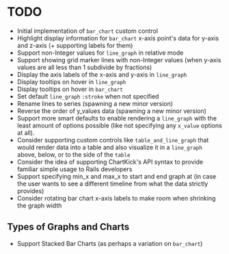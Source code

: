 # TODO

- Initial implementation of `bar_chart` custom control
- Highlight display information for `bar_chart` x-axis point's data for y-axis and z-axis (+ supporting labels for them)
- Support non-Integer values for `line_graph` in relative mode
- Support showing grid marker lines with non-Integer values (when y-axis values are all less than 1 subdivide by fractions)
- Display the axis labels of the x-axis and y-axis in `line_graph`
- Display tooltips on hover in `line_graph`
- Display tooltips on hover in `bar_chart`
- Set default `line_graph` `:stroke` when not specified
- Rename lines to series (spawning a new minor version)
- Reverse the order of y_values data (spawning a new minor version)
- Support more smart defaults to enable rendering a `line_graph` with the least amount of options possible (like not specifying any `x_value` options at all).
- Consider supporting custom controls like `table_and_line_graph` that would render data into a table and also visualize it in a `line_graph` above, below, or to the side of the `table`
- Consider the idea of supporting ChartKick's API syntax to provide familiar simple usage to Rails developers
- Support specifying min_x and max_x to start and end graph at (in case the user wants to see a different timeline from what the data strictly provides)
- Consider rotating bar chart x-axis labels to make room when shrinking the graph width

## Types of Graphs and Charts

- Support Stacked Bar Charts (as perhaps a variation on `bar_chart`)
